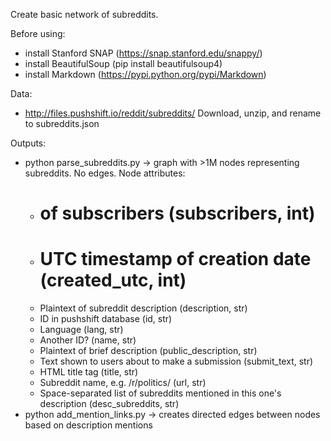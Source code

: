 Create basic network of subreddits.

Before using:
- install Stanford SNAP (https://snap.stanford.edu/snappy/)
- install BeautifulSoup (pip install beautifulsoup4)
- install Markdown (https://pypi.python.org/pypi/Markdown)

Data:
- http://files.pushshift.io/reddit/subreddits/
  Download, unzip, and rename to subreddits.json

Outputs:
- python parse_subreddits.py -> graph with >1M nodes representing subreddits. No edges. Node attributes:
    - # of subscribers (subscribers, int)
    - # UTC timestamp of creation date (created_utc, int)
    - Plaintext of subreddit description (description, str)
    - ID in pushshift database (id, str)
    - Language (lang, str)
    - Another ID? (name, str)
    - Plaintext of brief description (public_description, str)
    - Text shown to users about to make a submission (submit_text, str)
    - HTML title tag (title, str)
    - Subreddit name, e.g. /r/politics/ (url, str)
    - Space-separated list of subreddits mentioned in this one's description (desc_subreddits, str)
- python add_mention_links.py -> creates directed edges between nodes based on description mentions
  

